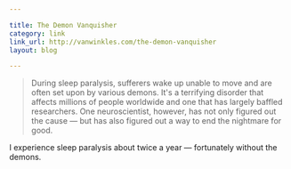 ```yaml
---

title: The Demon Vanquisher
category: link
link_url: http://vanwinkles.com/the-demon-vanquisher
layout: blog

---
```


> During sleep paralysis, sufferers wake up unable to move and are often set upon by various demons. It's a terrifying disorder that affects millions of people worldwide and one that has largely baffled researchers. One neuroscientist, however, has not only figured out the cause — but has also figured out a way to end the nightmare for good.

I experience sleep paralysis about twice a year — fortunately without the demons.
